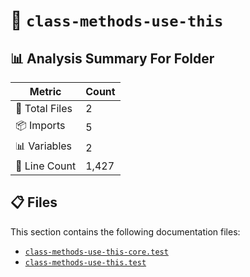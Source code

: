 # 📁 `class-methods-use-this`

## 📊 Analysis Summary For Folder

| Metric | Count |
|--------|-------|
| 📁 Total Files | 2 |
| 📦 Imports | 5 |
| 📊 Variables | 2 |
| 🔢 Line Count | 1,427 |


## 📋 Files

This section contains the following documentation files:

- [`class-methods-use-this-core.test`](./class-methods-use-this-core.test.md)
- [`class-methods-use-this.test`](./class-methods-use-this.test.md)